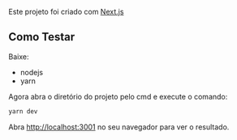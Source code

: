 Este projeto foi criado com [Next.js](https://nextjs.org/) 

## Como Testar

Baixe:
- nodejs
- yarn

Agora abra o diretório do projeto pelo cmd e execute o comando:

```bash
yarn dev
```

Abra [http://localhost:3001](http://localhost:3001) no seu navegador para ver o resultado.
